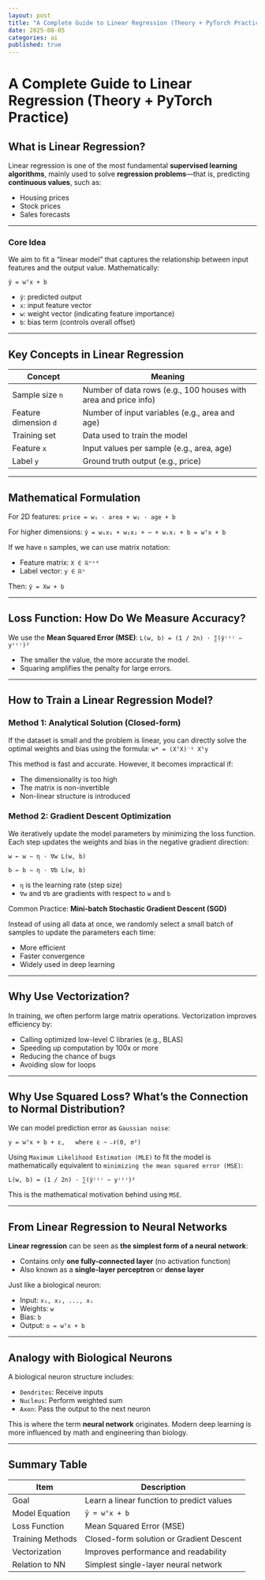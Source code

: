 ```yaml
---
layout: post
title: "A Complete Guide to Linear Regression (Theory + PyTorch Practice)"
date: 2025-08-05
categories: ai
published: true
---
```


# A Complete Guide to Linear Regression (Theory + PyTorch Practice)

## What is Linear Regression?

Linear regression is one of the most fundamental **supervised learning algorithms**, mainly used to solve **regression problems**—that is, predicting **continuous values**, such as:
- Housing prices  
- Stock prices  
- Sales forecasts 

---

### Core Idea

We aim to fit a “linear model” that captures the relationship between input features and the output value. Mathematically:

`ŷ = wᵀx + b`

- `ŷ`: predicted output  
- `x`: input feature vector  
- `w`: weight vector (indicating feature importance)  
- `b`: bias term (controls overall offset)

---

## Key Concepts in Linear Regression

| Concept        | Meaning |
|----------------|---------|
| Sample size `n` | Number of data rows (e.g., 100 houses with area and price info) |
| Feature dimension `d` | Number of input variables (e.g., area and age) |
| Training set   | Data used to train the model |
| Feature `x`     | Input values per sample (e.g., area, age) |
| Label `y`       | Ground truth output (e.g., price) |

---

## Mathematical Formulation

For 2D features: 
`price = w₁ · area + w₂ · age + b`  

For higher dimensions: 
`ŷ = w₁x₁ + w₂x₂ + ⋯ + wᵢxᵢ + b = wᵀx + b`


If we have `n` samples, we can use matrix notation:
- Feature matrix: `X ∈ ℝⁿˣᵈ ` 
- Label vector: `y ∈ ℝⁿ`

Then:
`ŷ = Xw + b`

---

## Loss Function: How Do We Measure Accuracy?

We use the **Mean Squared Error (MSE)**:
`L(w, b) = (1 / 2n) · ∑(ŷ⁽ⁱ⁾ − y⁽ⁱ⁾)²`

- The smaller the value, the more accurate the model.
- Squaring amplifies the penalty for large errors.

---

## How to Train a Linear Regression Model?

### Method 1: Analytical Solution (Closed-form)

If the dataset is small and the problem is linear, you can directly solve the optimal weights and bias using the formula:
`w* = (XᵀX)⁻¹ Xᵀy`

This method is fast and accurate. However, it becomes impractical if:
- The dimensionality is too high
- The matrix is non-invertible
- Non-linear structure is introduced

### Method 2: Gradient Descent Optimization
We iteratively update the model parameters by minimizing the loss function.
Each step updates the weights and bias in the negative gradient direction:

`w ← w − η · ∇w L(w, b)`

`b ← b − η · ∇b L(w, b)`

- `η` is the learning rate (step size)
- `∇w` and `∇b` are gradients with respect to `w` and `b`

Common Practice: **Mini-batch Stochastic Gradient Descent (SGD)**

Instead of using all data at once, we randomly select a small batch of samples to update the parameters each time:
- More efficient
- Faster convergence
- Widely used in deep learning

---

## Why Use Vectorization?

In training, we often perform large matrix operations.
Vectorization improves efficiency by:
- Calling optimized low-level C libraries (e.g., BLAS)
- Speeding up computation by 100x or more
- Reducing the chance of bugs
- Avoiding slow for loops

---

## Why Use Squared Loss? What’s the Connection to Normal Distribution?

We can model prediction error as `Gaussian noise`:

`y = wᵀx + b + ε,   where ε ~ 𝒩(0, σ²)`

Using `Maximum Likelihood Estimation (MLE)` to fit the model is mathematically equivalent to `minimizing the mean squared error (MSE)`:

`L(w, b) = (1 / 2n) · ∑(ŷ⁽ⁱ⁾ − y⁽ⁱ⁾)²`

This is the mathematical motivation behind using `MSE`.

---

## From Linear Regression to Neural Networks

**Linear regression** can be seen as **the simplest form of a neural network**:
- Contains only **one fully-connected layer** (no activation function)
- Also known as a **single-layer perceptron** or **dense layer**

Just like a biological neuron:
- Input: `x₁, x₂, ..., xᵢ`
- Weights: `w`
- Bias: `b`
- Output: `o = wᵀx + b`

---

## Analogy with Biological Neurons
A biological neuron structure includes:
- `Dendrites`: Receive inputs
- `Nucleus`: Perform weighted sum
- `Axon`: Pass the output to the next neuron

This is where the term **neural network** originates. Modern deep learning is more influenced by math and engineering than biology.

---

## Summary Table

| Item               | Description |
|--------------------|-------------|
| Goal          | Learn a linear function to predict values |
| Model Equation            | `ŷ = wᵀx + b` |
| Loss Function     | Mean Squared Error (MSE) |
| Training Methods     | Closed-form solution or Gradient Descent |
| Vectorization      | Improves performance and readability |
| Relation to NN| Simplest single-layer neural network |
